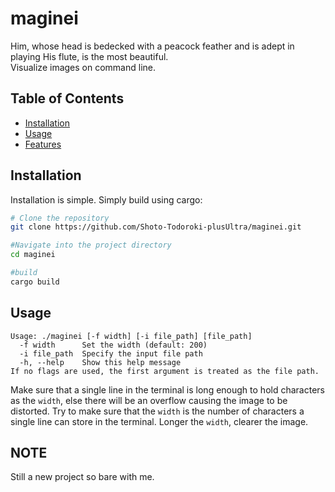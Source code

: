 # maginei

Him, whose head is bedecked with a peacock feather and is adept in playing His flute, is the most beautiful.
<br>Visualize images on command line.

## Table of Contents

- [Installation](#installation)
- [Usage](#usage)
- [Features](#features)

## Installation

Installation is simple. Simply build using cargo:
```bash
# Clone the repository
git clone https://github.com/Shoto-Todoroki-plusUltra/maginei.git

#Navigate into the project directory
cd maginei

#build
cargo build
```

## Usage
```
Usage: ./maginei [-f width] [-i file_path] [file_path]
  -f width      Set the width (default: 200)
  -i file_path  Specify the input file path
  -h, --help    Show this help message
If no flags are used, the first argument is treated as the file path.
```

Make sure that a single line in the terminal is long enough to hold characters as the `width`, else there will be an overflow causing the image to be distorted. Try to make sure that the `width` is the number of characters a single line can store in the terminal. Longer the `width`, clearer the image.

## NOTE
Still a new project so bare with me.
